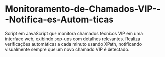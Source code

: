 # Monitoramento-de-Chamados-VIP---Notifica-es-Autom-ticas
Script em JavaScript que monitora chamados técnicos VIP em uma interface web, exibindo pop-ups com detalhes relevantes. Realiza verificações automáticas a cada minuto usando XPath, notificando visualmente sempre que um novo chamado VIP é detectado.
